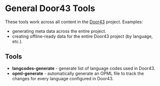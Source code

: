 General Door43 Tools
====================

These tools work across all content in the [Door43](http://door43.org) project. Examples:

* generating meta data across the entire project.
* creating offline-ready data for the entire Door43 project (by language, etc.).

Tools
-----

* **langcodes-generate** - generate list of language codes used in Door43.
* **opml-generate** - automatically generate an OPML file to track the changes for every language configured in Door43.

